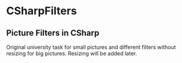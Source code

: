 # CSharpFilters
## Picture Filters in CSharp
Original university task for small pictures and different filters without resizing for big pictures. 
Resizing will be added later. 
